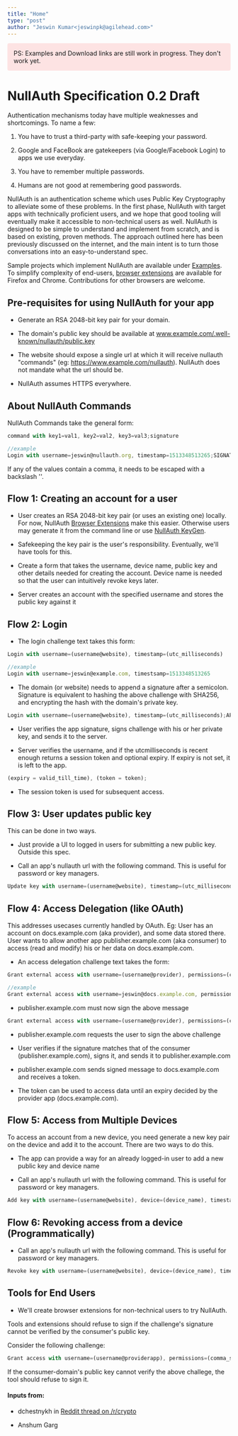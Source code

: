 ```yaml
---
title: "Home"
type: "post"
author: "Jeswin Kumar<jeswinpk@agilehead.com>"
---
```


<div style="background:RGBA(255,0,0,0.1); padding: 1em; margin-bottom: 2em; border-radius: 4px">
  PS: Examples and Download links are still work in progress.
  They don't work yet.
</div>

# NullAuth Specification 0.2 Draft

Authentication mechanisms today have multiple weaknesses and shortcomings. To name a few:

1. You have to trust a third-party with safe-keeping your password.

2. Google and FaceBook are gatekeepers (via Google/Facebook Login) to apps we use everyday.

3. You have to remember multiple passwords.

4. Humans are not good at remembering good passwords.

NullAuth is an authentication scheme which uses Public Key Cryptography to alleviate some of these problems. In the first phase, NullAuth with target apps with technically proficient users, and we hope that good tooling will eventually make it accessible to non-technical users as well. NullAuth is designed to be simple to understand and implement from scratch, and is based on existing, proven methods. The approach outlined here has been previously discussed on the internet, and the main intent is to turn those conversations into an easy-to-understand spec.

Sample projects which implement NullAuth are available under [Examples](https://www.nullauth.org/examples).
To simplify complexity of end-users, [browser extensions](https://www.nullauth.org/downloads) are available for Firefox and Chrome.
Contributions for other browsers are welcome.

## Pre-requisites for using NullAuth for your app

* Generate an RSA 2048-bit key pair for your domain.

* The domain's public key should be available at www.example.com/.well-known/nullauth/public.key

* The website should expose a single url at which it will receive nullauth "commands" (eg: https://www.example.com/nullauth). NullAuth does not mandate what the url should be.

* NullAuth assumes HTTPS everywhere.

## About NullAuth Commands

NullAuth Commands take the general form:

```javascript
command with key1=val1, key2=val2, key3=val3;signature

//example
Login with username=jeswin@nullauth.org, timestamp=1513348513265;SIGNATURE_STRING
```

If any of the values contain a comma, it needs to be escaped with a backslash '\'.

## Flow 1: Creating an account for a user

* User creates an RSA 2048-bit key pair (or uses an existing one) locally. For now, NullAuth [Browser Extensions](https://www.nullauth.org/downloads) make this easier.
  Otherwise users may generate it from the command line or use [NullAuth KeyGen](https://www.nullauth.org/keygen).

* Safekeeping the key pair is the user's responsibility. Eventually, we'll have tools for this.

* Create a form that takes the username, device name, public key and other details needed for creating the account. Device name is needed so that the user can intuitively revoke keys later.

* Server creates an account with the specified username and stores the public key against it

## Flow 2: Login

* The login challenge text takes this form:

```javascript
Login with username=(username@website), timestamp=(utc_milliseconds)

//example
Login with username=jeswin@example.com, timestsamp=1513348513265
```

* The domain (or website) needs to append a signature after a semicolon. Signature is equivalent to hashing the above challenge with SHA256, and encrypting the hash with the domain's private key.

```javascript
Login with username=(username@website), timestamp=(utc_milliseconds);APP_SIGNATURE_STRING
```

* User verifies the app signature, signs challenge with his or her private key, and sends it to the server.

* Server verifies the username, and if the utcmilliseconds is recent enough returns a session token and optional expiry. If expiry is not set, it is left to the app.

```javascript
(expiry = valid_till_time), (token = token);
```

* The session token is used for subsequent access.

## Flow 3: User updates public key

This can be done in two ways.

* Just provide a UI to logged in users for submitting a new public key. Outside this spec.

* Call an app's nullauth url with the following command. This is useful for password or key managers.

```javascript
Update key with username=(username@website), timestamp=(utc_milliseconds), new_public_key=(new_public_key);USER_SIGNATURE_STRING
```

## Flow 4: Access Delegation (like OAuth)

This addresses usecases currently handled by OAuth. Eg: User has an account on docs.example.com (aka provider), and some data stored there. User wants to allow another app publisher.example.com (aka consumer) to access (read and modify) his or her data on docs.example.com.

* An access delegation challenge text takes the form:

```javascript
Grant external access with username=(username@provider), permissions=(comma_separated_permissions), consumer=(consumer), timestamp=(utc_milliseconds)

//example
Grant external access with username=jeswin@docs.example.com, permissions=read,contacts, consumer=publisher.example.com, timestamp=1513348513265
```

* publisher.example.com must now sign the above message

```javascript
Grant external access with username=(username@provider), permissions=(comma_separated_permissions), consumer=(consumer), timestamp=(utc_milliseconds);CONSUMER_SIGNATURE_STRING
```

* publisher.example.com requests the user to sign the above challenge

* User verifies if the signature matches that of the consumer (publisher.example.com), signs it, and sends it to publisher.example.com

* publisher.example.com sends signed message to docs.example.com and receives a token.

* The token can be used to access data until an expiry decided by the provider app (docs.example.com).


## Flow 5: Access from Multiple Devices

To access an account from a new device, you need generate a new key pair on the device and add it to the account.
There are two ways to do this.

* The app can provide a way for an already logged-in user to add a new public key and device name

* Call an app's nullauth url with the following command. This is useful for password or key managers.

```javascript
Add key with username=(username@website), device=(device_name), timestamp=(utc_milliseconds), public_key=(new_public_key);USER_SIGNATURE_STRING
```

## Flow 6: Revoking access from a device (Programmatically)

* Call an app's nullauth url with the following command. This is useful for password or key managers.

```javascript
Revoke key with username=(username@website), device=(device_name), timestamp=(utc_milliseconds);USER_SIGNATURE_STRING
```

## Tools for End Users

* We'll create browser extensions for non-technical users to try NullAuth.

Tools and extensions should refuse to sign if the challenge's signature cannot be verified by the consumer's public key.

Consider the following challenge:

```javascript
Grant access with username=(username@providerapp), permissions=(comma_separated_permissions), consumer=(consumerapp), timestamp=(utc_milliseconds);CONSUMER_SIGNATURE_STRING
```

If the consumer-domain's public key cannot verify the above challege, the tool should refuse to sign it.

#### Inputs from:

* dchestnykh in [Reddit thread on /r/crypto](https://www.reddit.com/r/crypto/comments/7k0uib/nullauth_a_proposal_for_decentralizing/)

* Anshum Garg
